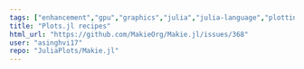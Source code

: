 ```yaml
---
tags: ["enhancement","gpu","graphics","julia","julia-language","plotting","visualization"]
title: "Plots.jl recipes"
html_url: "https://github.com/MakieOrg/Makie.jl/issues/368"
user: "asinghvi17"
repo: "JuliaPlots/Makie.jl"
---
```


